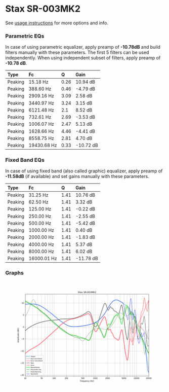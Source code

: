 # Stax SR-003MK2
See [usage instructions](https://github.com/jaakkopasanen/AutoEq#usage) for more options and info.

### Parametric EQs
In case of using parametric equalizer, apply preamp of **-10.78dB** and build filters manually
with these parameters. The first 5 filters can be used independently.
When using independent subset of filters, apply preamp of **-10.78 dB**.

| Type    | Fc          |    Q | Gain      |
|:--------|:------------|:-----|:----------|
| Peaking | 15.18 Hz    | 0.26 | 10.94 dB  |
| Peaking | 388.60 Hz   | 0.46 | -4.79 dB  |
| Peaking | 2909.16 Hz  | 3.09 | 2.58 dB   |
| Peaking | 3440.97 Hz  | 3.24 | 3.15 dB   |
| Peaking | 6121.48 Hz  | 2.1  | 8.52 dB   |
| Peaking | 732.61 Hz   | 2.69 | -3.53 dB  |
| Peaking | 1006.07 Hz  | 2.47 | 5.13 dB   |
| Peaking | 1628.66 Hz  | 4.46 | -4.41 dB  |
| Peaking | 8558.75 Hz  | 2.81 | 4.70 dB   |
| Peaking | 19430.68 Hz | 0.33 | -10.72 dB |

### Fixed Band EQs
In case of using fixed band (also called graphic) equalizer, apply preamp of **-11.58dB**
(if available) and set gains manually with these parameters.

| Type    | Fc          |    Q | Gain      |
|:--------|:------------|:-----|:----------|
| Peaking | 31.25 Hz    | 1.41 | 10.76 dB  |
| Peaking | 62.50 Hz    | 1.41 | 3.32 dB   |
| Peaking | 125.00 Hz   | 1.41 | -0.22 dB  |
| Peaking | 250.00 Hz   | 1.41 | -2.55 dB  |
| Peaking | 500.00 Hz   | 1.41 | -5.42 dB  |
| Peaking | 1000.00 Hz  | 1.41 | 0.40 dB   |
| Peaking | 2000.00 Hz  | 1.41 | -1.83 dB  |
| Peaking | 4000.00 Hz  | 1.41 | 5.37 dB   |
| Peaking | 8000.00 Hz  | 1.41 | 6.02 dB   |
| Peaking | 16000.01 Hz | 1.41 | -11.78 dB |

### Graphs
![](./Stax%20SR-003MK2.png)